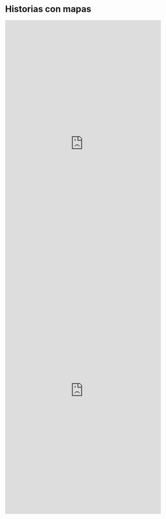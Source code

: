 # Historias con mapas

<iframe src="https://uploads.knightlab.com/storymapjs/34d482d5121eb3a12cf2c05c1b148045/carlos-fernando-gori/index.html" frameborder="0" width="100%" height="800"></iframe>


<iframe src="https://uploads.knightlab.com/storymapjs/34d482d5121eb3a12cf2c05c1b148045/yolanda/index.html" frameborder="0" width="100%" height="800"></iframe>